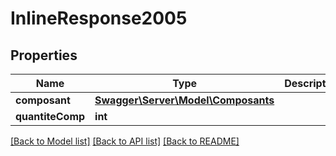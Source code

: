 # InlineResponse2005

## Properties
Name | Type | Description | Notes
------------ | ------------- | ------------- | -------------
**composant** | [**Swagger\Server\Model\Composants**](Composants.md) |  | [optional] 
**quantiteComp** | **int** |  | [optional] 

[[Back to Model list]](../README.md#documentation-for-models) [[Back to API list]](../README.md#documentation-for-api-endpoints) [[Back to README]](../README.md)



